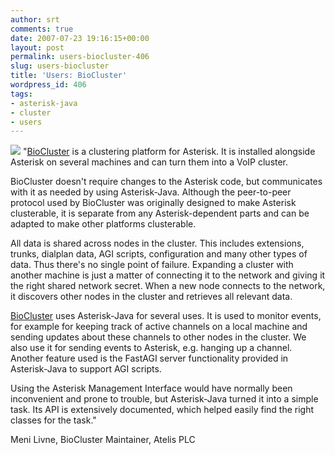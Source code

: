 ```yaml
---
author: srt
comments: true
date: 2007-07-23 19:16:15+00:00
layout: post
permalink: users-biocluster-406
slug: users-biocluster
title: 'Users: BioCluster'
wordpress_id: 406
tags:
- asterisk-java
- cluster
- users
---
```



![](/asterisk-java/wp-content/files/2011/12/voipcluster.jpg)
"[BioCluster](http://voip-cluster.org/) is a clustering platform for Asterisk. It is installed alongside 
Asterisk on several machines and can turn them into a VoIP cluster.   

BioCluster doesn't require changes to the Asterisk code, but communicates 
with it as needed by using Asterisk-Java. Although the peer-to-peer protocol 
used by BioCluster was originally designed to make Asterisk clusterable, it 
is separate from any Asterisk-dependent parts and can be adapted to make 
other platforms clusterable.



All data is shared across nodes in the cluster. This includes extensions, 
trunks, dialplan data, AGI scripts, configuration and many other types of 
data. Thus there's no single point of failure. Expanding a cluster with 
another machine is just a matter of connecting it to the network and giving 
it the right shared network secret. When a new node connects to the network, 
it discovers other nodes in the cluster and retrieves all relevant data.



[BioCluster](http://voip-cluster.org/) uses Asterisk-Java for several uses. It is used to monitor events, 
for example for keeping track of active channels on a local machine and 
sending updates about these channels to other nodes in the cluster. We also 
use it for sending events to Asterisk, e.g. hanging up a channel. Another 
feature used is the FastAGI server functionality provided in Asterisk-Java to 
support AGI scripts.



Using the Asterisk Management Interface would have normally been inconvenient 
and prone to trouble, but Asterisk-Java turned it into a simple task. Its API 
is extensively documented, which helped easily find the right classes for the 
task."





Meni Livne, BioCluster Maintainer, Atelis PLC
